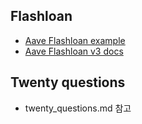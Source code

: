 ## Flashloan
- [Aave Flashloan example](https://www.quicknode.com/guides/defi/lending-protocols/how-to-make-a-flash-loan-using-aave/)
- [Aave Flashloan v3 docs](https://docs.aave.com/developers/guides/flash-loans)


## Twenty questions
- twenty_questions.md 참고
